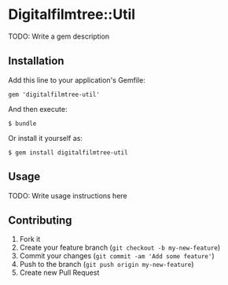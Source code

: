 # Digitalfilmtree::Util

TODO: Write a gem description

## Installation

Add this line to your application's Gemfile:

    gem 'digitalfilmtree-util'

And then execute:

    $ bundle

Or install it yourself as:

    $ gem install digitalfilmtree-util

## Usage

TODO: Write usage instructions here

## Contributing

1. Fork it
2. Create your feature branch (`git checkout -b my-new-feature`)
3. Commit your changes (`git commit -am 'Add some feature'`)
4. Push to the branch (`git push origin my-new-feature`)
5. Create new Pull Request
